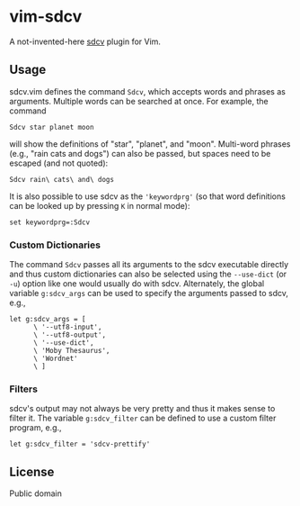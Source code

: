vim-sdcv
========

A not-invented-here [sdcv][1] plugin for Vim.

[1]: https://dushistov.github.io/sdcv/

Usage
-----

sdcv.vim defines the command `Sdcv`, which accepts words and phrases as
arguments.  Multiple words can be searched at once.  For example, the
command

    Sdcv star planet moon

will show the definitions of "star", "planet", and "moon".  Multi-word
phrases (e.g., "rain cats and dogs") can also be passed, but spaces need
to be escaped (and not quoted):

    Sdcv rain\ cats\ and\ dogs

It is also possible to use sdcv as the `'keywordprg'` (so that word
definitions can be looked up by pressing `K` in normal mode):

    set keywordprg=:Sdcv

### Custom Dictionaries

The command `Sdcv` passes all its arguments to the sdcv executable
directly and thus custom dictionaries can also be selected using
the `--use-dict` (or `-u`) option like one would usually do with sdcv.
Alternately, the global variable `g:sdcv_args` can be used to specify
the arguments passed to sdcv, e.g.,

    let g:sdcv_args = [
          \ '--utf8-input',
          \ '--utf8-output',
          \ '--use-dict',
          \ 'Moby Thesaurus',
          \ 'Wordnet'
          \ ]


### Filters

sdcv's output may not always be very pretty and thus it makes sense to
filter it.  The variable `g:sdcv_filter` can be defined to use a custom
filter program, e.g.,

    let g:sdcv_filter = 'sdcv-prettify'

License
-------

Public domain
